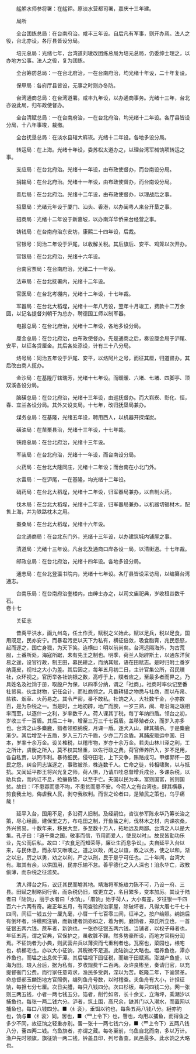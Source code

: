 <!-- { "loadSidebar": true } -->
　　艋舺水师参将署：在艋钾。原淡水营都司署，嘉庆十三年建。

　　局所

　　全台团练总局：在台南府治。咸丰三年设。自后凡有军事，则开办焉。法人之役，台北亦设，各厅县皆设分局。

　　培元总局：光绪七年，台湾道刘璈改团练总局为培元总局，仍委绅士理之，以办地方公事。法人之役，复为团练。

　　全台筹防总局：一在台北府治，一在台南府治，均光绪十年设，二十年复设。

　　保甲局：各府厅县皆设，无事之时则办冬防。

　　台湾通商总局：在台湾道署。咸丰九年设，以办通商事务。光绪十三年，台北亦设此局，归布政使督办。

　　全台清赋总局：一在台南府治，一在台北府治，均光绪十二年设。各厅县皆设分局，十八年事竣，裁撤。

　　全台抚垦总局：在淡水县辖大嵙崁。光绪十二年设。各地多设分局。

　　转运局：在上海。光绪十年设，委苏松太道办之，以理台湾军械饷项转运之事。

　　支应局：在台北府治。光绪十一年设，由布政使督办，而台南设分局。

　　捐输局：在台北府治。光绪十一年设，由布政使督办，而台南设分局。

　　善后局：在台北府治。光绪十二年设，由布政使督办，以理战后之事。

　　招垦局：光绪元年设于厦门、汕头、香港，以办闽粤人来台开垦之事。

　　招商局：光绪十二年设于新嘉坡，以办南洋华侨来台经营之事。

　　铸钱局：在台南府治东安坊，康熙二十四年设，后裁。

　　官银号：同治二年设于沪尾，以收解关税。其后旗后、安平、鸡笼以次开办。

　　官银局：在台北府治，光绪十六年设。

　　台南官票局：在台南府治，光绪二十一年设。

　　法审局：在台北抚署内，光绪十二年设。

　　官医局：在台北考棚内，光绪十二年设，十七年裁。

　　军器局：在台北大稻埕，光绪十一年八月设，翌年十月竣工，费款十二万余圆，以记名提督刘朝干为总办，聘德国工师以制军器。

　　电报总局：在台北府治，光绪十二年设，各地多设分局。

　　厘金总局：在台北府治，由布政使督办。先是通商之后，奏设厘金局于沪尾、安平，以征各贷厘金。其后各处添设，计有三十八分局。

　　烙号局：同治五年设于沪尾、安平，以烙阿片之号，而征其厘，归道督办，其后改由商人揽办。

　　金沙局：在基隆厅辖瑞芳，光绪十七年设。而暖暖、六堵、七堵、四脚亭、顶双溪各设分局。

　　脑磺总局：在台北府治，光绪十三年设，由巡抚督办。而大嵙崁、彰化、恒，春、宜兰各设分局。其外又设支局。十七年，改归抚垦局兼办。

　　煤务总局：在基隆，光绪五年设，聘用西人，以机器开探煤炭。

　　磺油局：在苗栗县治，光绪十三年设，十七年裁。

　　铁路总局：在台北府治，光绪十三年设。

　　军装局：在台北府治，光绪十一年设，而台南设分局。

　　火药局：在台北大隆同庄，光绪十二年设；而台南在小北门外。

　　水雷局：一在沪尾，一在基隆，均光绪十二年设。

　　硝药局：在台北大稻埕，光绪十二年设，归军器局兼办，以自制火药。

　　伐木局：在台北大稻埕，光绪十二年设，归军器局兼办，以机器切锯材木，配售上海，并为铁路枕木之用。

　　蚕桑局：在台北大稻埕，光绪十六年设。

　　台北通商局：在台北东门外，光绪十三年设，以办建筑城内铺屋之事。

　　清道局：光绪十三年设。凡台北及通商口岸各设一局，以清街道。十七年裁。

　　邮政总局：在台北府治，光绪十四年设。各地多设分局。

　　通志局：在台北登瀛书院内，光绪十七年设。各厅县皆设采访局，以编纂台湾通志。

　　台南乐局：在台南府治奎楼内，由绅士办之，以司文庙祀典，岁收租谷数千石。  
卷十七

　　关征志

　　昔禹平洪水，画九州岛，任土作贡，赋税之义始此。赋以足兵，税以足食，国用既足，民亦安宁。而暴君污吏以天下为私有，横征倍敛，吸食脂膏，兆民怨怒，起而逐之，国亡身戮，为天下笑。连横曰：明以前尚矣。台湾远隔海外，为古荒服，土番所处，海寇所踞，未有先王之制也。明季，荷兰人始辟斯土，以通东洋贸易之途，设官行政，制王田，募民耕之，而纳其赋，语在田赋志。是时归附土番岁纳鹿皮，视社之大小为差。其后因之，每年五月初二日，主计官集公所，召民贌社，众环视之。官历举各社饷银之数，高呼于上，贌者应之，至最多者而畀之。乃具姓名及社饷于册，取殷户为保，以四季分纳，谓之「社商」。社商时率伙记至番社贸易。伙主财物，记任会计，而社商领之。凡番耕猎之物悉与社商，而以布帛、盐铁、烟草、火药易之。其令严密，番不敢私。社饷之入，大社数千金，小亦数百，是为杂税之一。当是时，土地初辟，地广而腴，一岁三熟，闽、粤沿海之氓相率而至，以逐什一之利，岁率数千人。荷人课其丁税，每丁年纳四盾。领台之初，岁收三千一百盾。其后二十年，增至三万三千七百盾。盖移殖者众，而岁入亦多也。台湾之山多麋鹿，猎者领照纳税，月课一盾。逐犬入山，肆其捕杀。于是麋鹿渐少。其后增至十五盾，岁入三万六千盾，少亦二万余盾。其脯皮贩运中国、日本，岁率十余万金。设关榷税，以稽市物，岁亦十余万金。若夫山林川泽之利，工之所计，虞衡之所入，莫不权其轻重，以佐行政之费。荷官俸养所入，岁不足用，各自私贾，以罔市利。暴待细民，侵夺田宅，上下交争，贿赂成习。甲螺郭怀一因民之怨，纠合同志谋逐之，事败被杀，株连数千人。亡命之徒，转相啸聚，以与抵抗。又闻延平郡王将兴光复之师，荷人惧，乃请爪哇总督增兵戍台，多课杂税，以助兵食，而内讧不息，抢攘昏垫，以至于亡。夫国以民为本，富则国富，贫则国贫。故曰：『不患寡而患不均，不患贫而患不安。今荷人之有台湾也，肆其横暴，剪食我土地，侮虐我人民，剥夺我权利。而世之论者曰，是殖民之策也，乌乎痛哉！

　　延平入台，国用不足，多沿荷人旧制。及经嗣位，咨议参军陈永华乃筹长治之策，尽心经画，建保里之方，布屯田之制，开鱼盐之利，伐林木之材，内课农桑，外兴贸易。十数年来，移民大至，多至数十万人，拓地远及两鄙。台湾之人以是大集。孔子曰：『道千乘之国，敬事而信，节用而爱人，使民以时』。故民皆勤功乐业，先公而后私。故曰：『衣食足而知荣辱，廉让生而息争讼』。夫自延平入台以来，与民休息，而永华又咻噢之，道之以政，闲之以谊，教之以务，使之以和，渐之以忠，厉之以勇，劝之以利，严之以刑，民于是乎可任也。二十年间，台湾大有。取其有余，以供国用，民亦乐输不怠。善乎德化之入人深也！洎永华亡，政教偷薄，而杂税之征滥矣。

　　清人得台之际，议迁其民而墟其地。靖海将军施琅力陈不可，乃设一府、三县。田赋之制略同行省，而杂税仍旧，或更立之，名目繁多，变本加厉。其设于陆者曰「陆饷」，丽于水者曰「水饷」。「厝饷」始于荷人，大小有差，岁征银一千四百六十六两有奇。雍正年五月，有司查验府治家屋，除破坏者，凡得大厝七千七十四间，间征一钱五分一厘九毫，小厝一千七百零三间，征半之。按户给照。纳饷后有倒坏者，许缴照注销，而新建者饷亦如之，着为例。磨饷者，郑氏所立也，一首征银五两六钱。蔗车者，新饷也，一张亦征银五两六钱。当铺者，以权子母者也，年征五两，谓之官典，官保护之，虽收脏不罪。然多势豪所设，而地方官稍分润焉。不征饷者为小典，则武营弁兵以薄资而弋重利者也。瓦窑也，菜园也，檨宅也，槟榔宅也，亦以大小征饷，其税微不足道。此陆饷之大略也。塭养鱼也，潭亦养鱼也，而塭之出息优于潭。其后塭视下园征税，而编于田赋焉。澎湖产鱼盛，以海为田。琅入台后，据为私有，岁收规费千二百两。及许良彬至，奏请归官，以充提督衙门公费。而行家任意苛求，渔民多受剥，深以为苦。乾隆二年，下谕禁革。命总督郝玉麟饬地方官照例，编列鱼舟号数，以时稽查。夫鱼舟有大小，计担征饷，每担七分七厘。次日尖艚，每只八钱四分。次曰杉板，每只四钱二分。网一张则三两五钱，小者一两七钱五分。箔者，削竹如帘，长十余丈，立海坪，乘潮汐以捕鱼也，每张一两二钱六分。沪者，筑土围，高尺余，缺其门以入潮水，而置网以捕鱼也，每口八钱四分。■〈纟衮〉，垂饵以钓也，每条五两八钱八分。縺亦钓也，饷与■〈纟衮〉同。罟也，■〈罒上令下〉也，罾也，均用以捕鱼，而得鱼之多少不同，故征饷之轻重亦别。罟一张十一两七钱六分，■〈罒上令下〉五两八钱八分，罾四两二钱。乌鱼旗者，亦谓之藏。每冬至前，乌鱼自北而南，多以万计。渔户先时领旗，旗征饷一两二钱，钤盖县印，列号备查。凤邑最多。此水饷之大略也。

